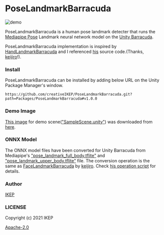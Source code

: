 # PoseLandmarkBarracuda
![demo](/screenshot/demo.png)

PoseLandmarkBarracuda is a human pose landmark detecter that runs the [Mediapipe Pose](https://google.github.io/mediapipe/solutions/pose) Landmark neural network model on the [Unity Barracuda](https://docs.unity3d.com/Packages/com.unity.barracuda@latest).

PoseLandmarkBarracuda implementation is inspired by [HandLandmarkBarracuda](https://github.com/keijiro/HandLandmarkBarracuda) and I referenced [his](https://github.com/keijiro) source code.(Thanks, [keijiro](https://github.com/keijiro)!).

### Install
PoseLandmarkBarracuda can be installed by adding below URL on the Unity Package Manager's window.
```
https://github.com/creativeIKEP/PoseLandmarkBarracuda.git?path=Packages/PoseLandmarkBarracuda#v1.0.0
```

### Demo Image
[This image](/Assets/Image/demoImage.jpg) for demo scene(["SampleScene.unity"](/Assets/Scenes/SampleScene.unity)) was downloaded from [here](https://unsplash.com/photos/72zsd_fnxYc).

### ONNX Model
The ONNX model files have been converted for Unity Barracuda from Mediapipe's ["pose_landmark_full_body.tflite"](https://github.com/google/mediapipe/blob/0.8.3.2/mediapipe/modules/pose_landmark/pose_landmark_full_body.tflite) and ["pose_landmark_upper_body.tflite"](https://github.com/google/mediapipe/blob/0.8.3.2/mediapipe/modules/pose_landmark/pose_landmark_upper_body.tflite) file.
The conversion operation is the same as [FaceLandmarkBarracuda](https://github.com/keijiro/FaceLandmarkBarracuda) by [keijiro](https://github.com/keijiro).
Check [his operation script](https://colab.research.google.com/drive/1C6zEB3__gcHEWnWRm-b4jIA0srA1gkyq?usp=sharing) for details.

### Author
[IKEP](https://ikep.jp)

### LICENSE
Copyright (c) 2021 IKEP

[Apache-2.0](/LICENSE.md)
